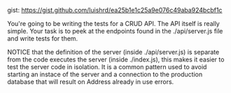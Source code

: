 gist:
https://gist.github.com/luishrd/ea25b1e1c25a9e076c49aba924bcbf1c

You're going to be writing the tests for a CRUD API.
The API itself is really simple. Your task is to peek at the endpoints found in the ./api/server.js file and write tests for them.

NOTICE that the definition of the server (inside ./api/server.js) is separate from the code executes the server (inside ./index.js), this makes it easier to test the server code in isolation. It is a common pattern used to avoid starting an instace of the server and a connection to the production database that will result on Address already in use errors.